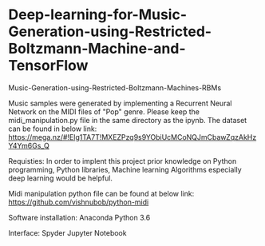 # Deep-learning-for-Music-Generation-using-Restricted-Boltzmann-Machine-and-TensorFlow

Music-Generation-using-Restricted-Boltzmann-Machines-RBMs

Music samples were generated by implementing a Recurrent Neural Network on the MIDI files of "Pop" genre. 
Please keep the midi_manipulation.py file in the same directory as the ipynb.
The dataset can be found in below link:
https://mega.nz/#!Elg1TA7T!MXEZPzq9s9YObiUcMCoNQJmCbawZqzAkHzY4Ym6Gs_Q

Requisties:
 In order to implent this project prior knowledge on Python programming, Python libraries, Machine learning Algorithms especially deep learning 
 would be helpful.
 
 Midi manipulation python file can be found at below link:
 https://github.com/vishnubob/python-midi
 
 Software installation:
 Anaconda  Python 3.6 
 
 Interface:
 Spyder
 Jupyter Notebook
 
 
 

 
 
 
